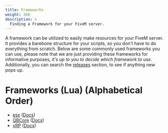 ```yaml
---
title: Frameworks
weight: 366
description: >
  Finding a Framework for your FiveM server.
---
```


A framework can be utilized to easily make resources for your FiveM server. It provides a barebone structure for your scripts, so you don't have to do everything from scratch. Below are some commonly used frameworks you can use, please note that we are just providing these frameworks for informative purposes, *it's up to you to decide which framework to use*. Additionally, you can search the [releases](https://forum.cfx.re/c/development/releases/7) section, to see if anything new pops up.

# Frameworks (Lua) (Alphabetical Order)
- [esx](https://github.com/esx-framework/esx-legacy) ([Docs](https://documentation.esx-framework.org/legacy/installation))
- [QBCore](https://github.com/qbcore-framework/qb-core) ([Docs](https://docs.qbcore.org/qbcore-documentation/))
- [vRP](https://github.com/vRP-framework/vRP) ([Docs](https://vrp-framework.github.io/vRP/))
